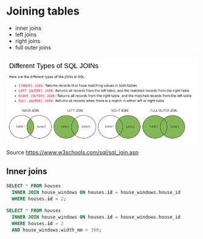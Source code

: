 # Joining tables

- inner joins
- left joins
- right joins
- full outer joins

![Joins](./joins.png)

Source https://www.w3schools.com/sql/sql_join.asp

## Inner joins

```sql
SELECT * FROM houses
  INNER JOIN house_windows ON houses.id = house_windows.house_id
  WHERE houses.id = 2;
```

```sql
SELECT * FROM houses
  INNER JOIN house_windows ON houses.id = house_windows.house_id
  WHERE houses.id = 2
  AND house_windows.width_mm > 300;
```
